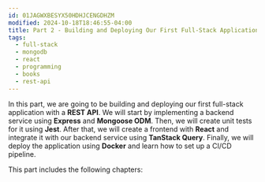 ```yaml
---
id: 01JAGWXBESYX50HDHJCENGDHZM
modified: 2024-10-18T18:46:55-04:00
title: Part 2 - Building and Deploying Our First Full-Stack Application with a REST API
tags:
  - full-stack
  - mongodb
  - react
  - programming
  - books
  - rest-api
---
```

In this part, we are going to be building and deploying our first full-stack application with a **REST API**. We will start by implementing a backend service using **Express** and **Mongoose ODM**. Then, we will create unit tests for it using **Jest**. After that, we will create a frontend with **React** and integrate it with our backend service using **TanStack Query**. Finally, we will deploy the application using **Docker** and learn how to set up a CI/CD pipeline.

This part includes the following chapters:
